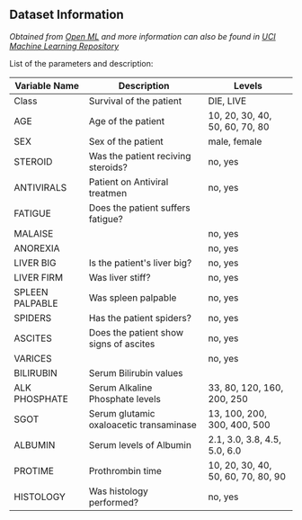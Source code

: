 ## Dataset Information
*Obtained from [Open ML](https://www.openml.org/d/55) and more information can also be found in [UCI Machine Learning Repository](https://archive.ics.uci.edu/ml/datasets/hepatitis)* 



List of the parameters and description:

| Variable Name   |           Description                   |        Levels                     |
| --------------- | ----------------------------------------| ----------------------------------|
|      Class      |        Survival of the patient          |            DIE, LIVE              |
|       AGE       |           Age of the patient            |   10, 20, 30, 40, 50, 60, 70, 80  |
|       SEX       |           Sex of the patient            |              male, female         |
|     STEROID     |    Was the patient reciving steroids?   |                no, yes            |
|    ANTIVIRALS   |   Patient on Antiviral treatmen         |                no, yes            |
|     FATIGUE     |     Does the patient suffers fatigue?|  |                no, yes            |
|     MALAISE     |                                         |                no, yes            |
|    ANOREXIA     |                                         |                no, yes            |
|    LIVER BIG    |      Is the patient's liver  big?       |                no, yes            |
|    LIVER FIRM   |            Was liver stiff?             |                no, yes            |
| SPLEEN PALPABLE |            Was spleen palpable          |                no, yes            |
|     SPIDERS     |         Has the patient spiders?        |                no, yes            |
|     ASCITES     | Does the patient show signs of ascites  |                no, yes            |
|     VARICES     |                                         |                no, yes            |
|    BILIRUBIN    |        Serum Bilirubin values           |                                   |
|  ALK PHOSPHATE  |  Serum Alkaline Phosphate levels        |     33, 80, 120, 160, 200, 250    |
|    SGOT         | Serum glutamic oxaloacetic transaminase |    13, 100, 200, 300, 400, 500    |
|    ALBUMIN      |        Serum levels of Albumin          |    2.1, 3.0, 3.8, 4.5, 5.0, 6.0   |
|   PROTIME       |           Prothrombin time              | 10, 20, 30, 40, 50, 60, 70, 80, 90|
|  HISTOLOGY      |         Was histology performed?        |                no, yes            |
